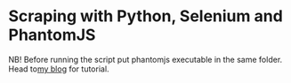 # Scraping with Python, Selenium and PhantomJS

NB! Before running the script put phantomjs executable in the same folder. Head to<a href="http://techstonia.github.io/scraping-with-phantomjs-and-python.html">my blog</a> for tutorial.